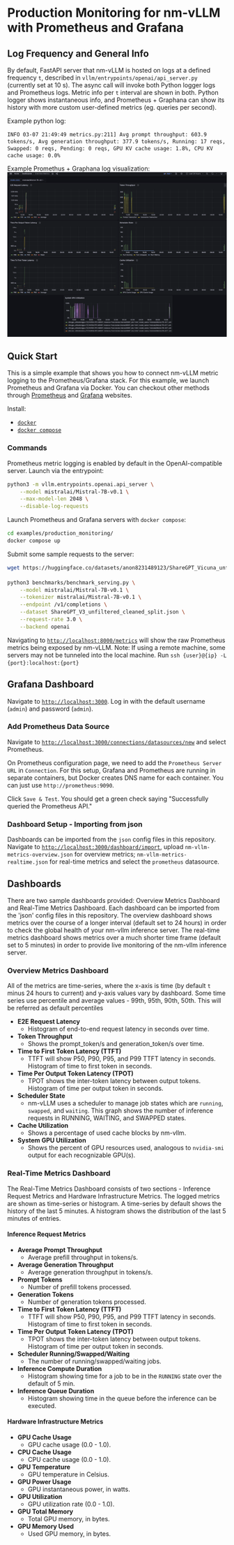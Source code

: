 # Production Monitoring for nm-vLLM with Prometheus and Grafana 

## Log Frequency and General Info
By default, FastAPI server that nm-vLLM is hosted on logs at a defined frequency `t`, described in `vllm/entrypoints/openai/api_server.py` (currently set at 10 s). The async call will invoke both Python logger logs and Prometheus logs. 
Metric info per `t` interval are shown in both. Python logger shows instantaneous info, and Prometheus + Graphana can show its history with more custom user-defined metrics (eg. queries per second). 

Example python log:
```
INFO 03-07 21:49:49 metrics.py:211] Avg prompt throughput: 603.9 tokens/s, Avg generation throughput: 377.9 tokens/s, Running: 17 reqs, Swapped: 0 reqs, Pending: 0 reqs, GPU KV cache usage: 1.8%, CPU KV cache usage: 0.0%
```

Example Promethus + Graphana log visualization:
![Grafana Dashboard Image](./assets/overview.png)


## Quick Start

This is a simple example that shows you how to connect nm-vLLM metric logging to the Prometheus/Grafana stack. For this example, we launch Prometheus and Grafana via Docker. You can checkout other methods through [Prometheus](https://prometheus.io/) and [Grafana](https://grafana.com/) websites. 

Install: 
- [`docker`](https://docs.docker.com/engine/install/)
- [`docker compose`](https://docs.docker.com/compose/install/linux/#install-using-the-repository)

### Commands

Prometheus metric logging is enabled by default in the OpenAI-compatible server. Launch via the entrypoint:
```bash
python3 -m vllm.entrypoints.openai.api_server \
    --model mistralai/Mistral-7B-v0.1 \
    --max-model-len 2048 \
    --disable-log-requests
```

Launch Prometheus and Grafana servers with `docker compose`:
```bash
cd examples/production_monitoring/
docker compose up
```

Submit some sample requests to the server:
```bash
wget https://huggingface.co/datasets/anon8231489123/ShareGPT_Vicuna_unfiltered/resolve/main/ShareGPT_V3_unfiltered_cleaned_split.json

python3 benchmarks/benchmark_serving.py \
    --model mistralai/Mistral-7B-v0.1 \
    --tokenizer mistralai/Mistral-7B-v0.1 \
    --endpoint /v1/completions \
    --dataset ShareGPT_V3_unfiltered_cleaned_split.json \
    --request-rate 3.0 \
    --backend openai

```

Navigating to [`http://localhost:8000/metrics`](http://localhost:8000/metrics) will show the raw Prometheus metrics being exposed by nm-vLLM.
Note: If using a remote machine, some servers may not be tunneled into the local machine. Run 
`ssh {user}@{ip} -L {port}:localhost:{port}`

## Grafana Dashboard

Navigate to [`http://localhost:3000`](http://localhost:3000). Log in with the default username (`admin`) and password (`admin`).

### Add Prometheus Data Source

Navigate to [`http://localhost:3000/connections/datasources/new`](http://localhost:3000/connections/datasources/new) and select Prometheus. 

On Prometheus configuration page, we need to add the `Prometheus Server URL` in `Connection`. For this setup, Grafana and Prometheus are running in separate containers, but Docker creates DNS name for each container. You can just use `http://prometheus:9090`.

Click `Save & Test`. You should get a green check saying "Successfully queried the Prometheus API."

### Dashboard Setup - Importing from json

Dashboards can be imported from the `json` config files in this repository. Navigate to [`http://localhost:3000/dashboard/import`](http://localhost:3000/dashboard/import), upload `nm-vllm-metrics-overview.json` for overview metrics; `nm-vllm-metrics-realtime.json` for real-time metrics and select the `prometheus` datasource. 

## Dashboards
There are two sample dashboards provided: Overview Metrics Dashboard and Real-Time Metrics Dashboard. Each dashboard can be imported from the 'json' config files in this repository. The overview dashboard shows metrics over the course of a longer interval (default set to 24 hours) in order to check the global health of your nm-vllm inference server. The real-time metrics dashboard shows metrics over a much shorter time frame (default set to 5 minutes) in order to provide live monitoring of the nm-vllm inference server. 

### Overview Metrics Dashboard
All of the metrics are time-series, where the x-axis is time (by default `t` minus 24 hours to current) and y-axis values vary by dashboard.
Some time series use percentile and average values - 99th, 95th, 90th, 50th. This will be referred as default percentiles
 
- **E2E Request Latency**
    * Histogram of end-to-end request latency in seconds over time.
- **Token Throughput**
    * Shows the prompt_token/s and generation_token/s over time.
- **Time to First Token Latency (TTFT)**
    * TTFT will show P50, P90, P95, and P99 TTFT latency in seconds. Histogram of time to first token in seconds.
- **Time Per Output Token Latency (TPOT)**
    * TPOT shows the inter-token latency between output tokens. Histogram of time per output token in seconds.
- **Scheduler State**
    * nm-vLLM uses a scheduler to manage job states which are `running`, `swapped`, and `waiting`. This graph shows the number of inference requests in RUNNING, WAITING, and SWAPPED states.
- **Cache Utilization**
    * Shows a percentage of used cache blocks by nm-vllm.
- **System GPU Utilization**
    * Shows the percent of GPU resources used, analogous to `nvidia-smi` output for each recognizable GPU(s).


### Real-Time Metrics Dashboard
The Real-Time Metrics Dashboard consists of two sections - Inference Request Metrics and Hardware Infrastructure Metrics. The logged metrics are shown as time-series or histogram. A time-series by default shows the history of the last 5 minutes. A histogram shows the distribution of the last 5 minutes of entries. 

#### Inference Request Metrics
- **Average Prompt Throughput**
    * Average prefill throughput in tokens/s.
- **Average Generation Throughput**
    * Average generation throughput in tokens/s.
- **Prompt Tokens**
    * Number of prefill tokens processed.
-  **Generation Tokens**
    * Number of generation tokens processed.
- **Time to First Token Latency (TTFT)**
    * TTFT will show P50, P90, P95, and P99 TTFT latency in seconds. Histogram of time to first token in seconds.
- **Time Per Output Token Latency (TPOT)**
    * TPOT shows the inter-token latency between output tokens. Histogram of time per output token in seconds.
- **Scheduler Running/Swapped/Waiting**
    * The number of running/swapped/waiting jobs.
- **Inference Compute Duration**
    * Histogram showing time for a job to be in the `RUNNING` state over the default of 5 min.
- **Inference Queue Duration**
    * Histogram showing time in the queue before the inference can be executed.

 #### Hardware Infrastructure Metrics
 - **GPU Cache Usage**
    * GPU cache usage (0.0 - 1.0).
 - **CPU Cache Usage**
    * CPU cache usage (0.0 - 1.0).
 - **GPU Temperature**
    * GPU temperature in Celsius.
 - **GPU Power Usage**
    * GPU instantaneous power, in watts.
 - **GPU Utilization**
    * 	GPU utilization rate (0.0 - 1.0). 
 - **GPU Total Memory**
    * Total GPU memory, in bytes.
 - **GPU Memory Used**
    * 	Used GPU memory, in bytes.

